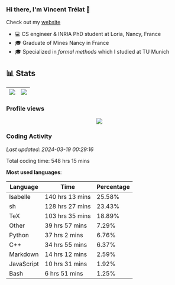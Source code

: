 ### Hi there, I'm Vincent Trélat 👋

Check out my [website](https://vtrelat.github.io)

-   💻 CS engineer & INRIA PhD student at Loria, Nancy, France
-   🎓 Graduate of Mines Nancy in France
-   🎓 Specialized in _formal methods_ which I studied at TU Munich

## 📊 **Stats**

| <img align="center" src="https://readme-stats.clckblog.space/api?username=VTrelat&show_icons=true&include_all_commits=true&theme=tokyonight&hide_border=true" /> | <img align="center" src="https://readme-stats.clckblog.space/api/top-langs/?username=VTrelat&layout=compact&theme=tokyonight&hide_border=true" /> |
| ---------------------------------------------------------------------------------------------------------------------------------------------------------------- | ------------------------------------------------------------------------------------------------------------------------------------------------- |

### Profile views

<p align="center">
 <img src="https://profile-counter.glitch.me/VTrelat/count.svg" />
</p>

<!--automations-->
### Coding Activity
_Last updated: 2024-03-19 00:29:16_

Total coding time: 548 hrs 15 mins

**Most used languages**:

| Language | Time | Percentage |
| ------------- | ------------- | ------------- |
| Isabelle | 140 hrs 13 mins | 25.58% |
| sh | 128 hrs 27 mins | 23.43% |
| TeX | 103 hrs 35 mins | 18.89% |
| Other | 39 hrs 57 mins | 7.29% |
| Python | 37 hrs 2 mins | 6.76% |
| C++ | 34 hrs 55 mins | 6.37% |
| Markdown | 14 hrs 12 mins | 2.59% |
| JavaScript | 10 hrs 31 mins | 1.92% |
| Bash | 6 hrs 51 mins | 1.25% |


